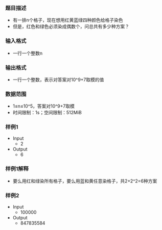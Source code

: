 ### 题目描述

- 有一排n个格子，现在想用红黄蓝绿四种颜色给格子染色
- 但是，红色和绿色必须染成偶数个，问总共有多少种方案？

### 输入格式

- 一行一个整数n

### 输出格式

- 一行一个整数，表示对答案对10^9+7取模的值

### 数据范围

- 1≤n≤10^5，答案对10^9+7取模
- 时间限制：1s；空间限制：512MiB

### 样例1

- Input
    * 2
- Output
    * 6

### 样例1解释

- 要么用红和绿染所有格子，要么用蓝和黄任意染格子，共2+2^2=6种方案

### 样例2

- Input
    * 100000
- Output
    * 847835584
